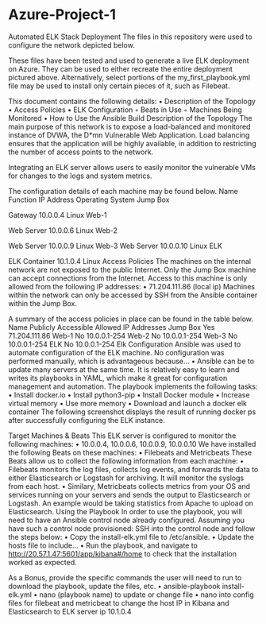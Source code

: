 # Azure-Project-1
Automated ELK Stack Deployment
The files in this repository were used to configure the network depicted below.

These files have been tested and used to generate a live ELK deployment on Azure. They can be used to either recreate the entire deployment pictured above. Alternatively, select portions of the my_first_playbook.yml file may be used to install only certain pieces of it, such as Filebeat.
      
This document contains the following details:
    • Description of the Topology
    • Access Policies 
    • ELK Configuration 
        ◦ Beats in Use 
        ◦ Machines Being Monitored 
    • How to Use the Ansible Build 
Description of the Topology
The main purpose of this network is to expose a load-balanced and monitored instance of DVWA, the D*mn Vulnerable Web Application.
Load balancing ensures that the application will be highly available, in addition to restricting the number of access points to the network.
      
Integrating an ELK server allows users to easily monitor the vulnerable VMs for changes to the logs and system metrics.
      
The configuration details of each machine may be found below. 
Name
Function
IP Address
Operating System
Jump Box

Gateway
10.0.0.4
Linux
Web-1

Web Server
10.0.0.6
Linux
Web-2

Web Server
10.0.0.9
Linux
Web-3
Web Server
10.0.0.10
Linux
ELK

ELK Container
10.1.0.4
Linux
Access Policies
The machines on the internal network are not exposed to the public Internet.
Only the Jump Box machine can accept connections from the Internet. Access to this machine is only allowed from the following IP addresses:
    • 71.204.111.86 (local ip)
Machines within the network can only be accessed by SSH from the Ansible container within the Jump Box.
      
A summary of the access policies in place can be found in the table below.
Name
Publicly Accessible
Allowed IP Addresses
Jump Box
Yes
71.204.111.86
Web-1
No
10.0.0.1-254
Web-2
No
10.0.0.1-254
Web-3
No
10.0.0.1-254
ELK
No
10.0.0.1-254
Elk Configuration
Ansible was used to automate configuration of the ELK machine. No configuration was performed manually, which is advantageous because...
    • Ansible can be to update many servers at the same time. It is relatively easy to learn and writes its playbooks in YAML, which make it great for configuration management and automation.
The playbook implements the following tasks:
    • Install docker.io
    • Install python3-pip
    • Install Docker module
    • Increase virtual memory
    • Use more memory
    • Download and launch a docker elk container
The following screenshot displays the result of running docker ps after successfully configuring the ELK instance.


Target Machines & Beats
This ELK server is configured to monitor the following machines:
    • 10.0.0.4, 10.0.0.6, 10.0.0.9, 10.0.0.10 
We have installed the following Beats on these machines:
    • Filebeats and Metricbeats
These Beats allow us to collect the following information from each machine:
    • Filebeats monitors the log files, collects log events, and forwards the data to either Elasticsearch or Logstash for archiving. It will monitor the syslogs from each host.
    • Similary, Metricbeats collects metrics from your OS and services running on your servers and sends the output to Elasticsearch or Logstash. An example would be taking statistics from Apache to upload on Elasticsearch.
Using the Playbook
In order to use the playbook, you will need to have an Ansible control node already configured. Assuming you have such a control node provisioned:
SSH into the control node and follow the steps below:
    • Copy the install-elk.yml file to /etc/ansible. 
    • Update the hosts file to include... 
    • Run the playbook, and navigate to http://20.57.1.47:5601/app/kibana#/home to check that the installation worked as expected. 
       


As a Bonus, provide the specific commands the user will need to run to download the playbook, update the files, etc.
    • ansible-playbook install-elk.yml
    • nano (playbook name) to update or change file
    • nano into config files for filebeat and metricbeat to change the host IP in Kibana and Elasticsearch to ELK server ip 10.1.0.4
